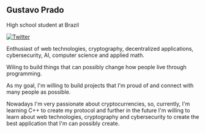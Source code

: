 ## Gustavo Prado

High school student at Brazil

[![Twitter](https://img.shields.io/badge/twitter-%231DA1F2.svg?style=for-the-badge&logo=Twitter&logoColor=white)](https://twitter.com/gusta0604)

Enthusiast of web technologies, cryptography, decentralized applications, cybersecurity, AI, computer science and applied math.

Wiling to build things that can possibly change how people live through programming.

As my goal, I'm willing to build projects that I'm proud of and connect with many people as possible.

Nowadays I'm very passionate about cryptocurrencies, so, currently, I'm learning C++ to create my protocol and further in the future I'm willing to learn about web technologies, cryptography and cybersecurity to create the best application that I'm can possibly create.
